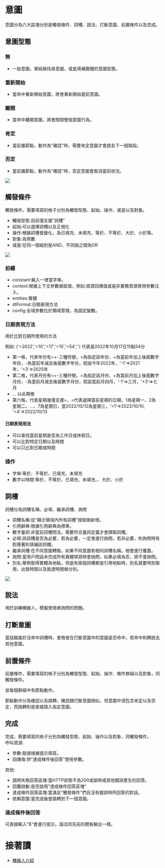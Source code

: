 # 意圖
意圖分為六大區塊分別是觸發條件、詞槽、說法、打斷意圖、前置條件以及完成。

## 意圖型態

### 無

- 一般意圖，單純做找尋意圖，或是填補實體的意圖型態。

### 重新開始

- 當命中重新開始意圖，將會重新開始當前意圖。

### 離開

- 當命中離開意圖，將會關閉整個意圖行為。


### 肯定

- 當前置節點，動作為"確認"時，需要肯定意圖才會跳去下一個階段。

### 否定

- 當前置節點，動作為"確認"時，否定意圖會取消當前狀況。


![](../../../../../images/docs/image122.png)

## 觸發條件
觸發條件，需要填寫的格子分別為觸發型態、起始、操作、或是以及對象。

- 觸發型態:目前僅支援"詞槽"
- 起始:可以選擇詞槽以及正規化
- 操作:根據詞槽會變化，為已填充、未填充、等於、不等於、大於、小於等。
- 對象:為常數
- 或是:在同一個組別是AND，不同組之間為OR

![](../../../../../images/docs/image115.png)

### 前綴
- constant:輸入一律當字串。
- context:根據上下文參數做賦值，例如:資源回傳值或是非業務資源使用參數注入。
- entities:實體
- dtFormat:日期表現方法
- config:全域參數位於領域管理，為固定變數。

### 日期表現方法

用於比對日期所使用的方法

例如: ('=2022','=10','=17','=15','=54','') 代表是2022年10月17日15點54分

- 第一格，代表年份有=+-三種符號，=為指定該年份、+為當前年加上後面數字年份，-為當前年減去後面數字年份，假設今年2022年，'-1'=>2021年，'+3'=>2025年
- 第二格，代表月份有=+-三種符號，=為指定該月份、+為當前月加上後面數字月份，-為當前月減去後面數字月份，假設當前月四月，'-1'=>三月，'+3'=>七月
- ... 以此類推
- 第六格，代表星期幾僅支援=，=代表選擇當前星期的日期，1為星期一、2為星期二、...、7為星期日，當2022/10/12為星期三，'=1'=>2022/10/10, '=4'=>2022/10/13

#### 日期表現用法

- 可以查找當前星期是否為工作日或休假日。
- 可以比對特定日期以及時間
- 可以只比對日期或時間

### 操作
- 字串:等於、不等於、已填充、未填充
- 數字以時間:等於、不等於、已填充、未填充、、大於、小於

## 詞槽
詞槽分為詞槽名稱、必填、繼承詞槽、詢問
- 詞槽名稱:從"顯示領域內所有詞槽"按鈕做新增。
- 引用辭典:根據引用辭典為標準。
- 數字量詞:非當前詞槽問法，需要符合量詞定義才會擷取詞槽。
- 必填:該詞槽是否為必要，若為必要，一定會進行詢問，若非必要，則詢問時有對應著則填補該詞槽。
- 繼承詞槽:在不同意圖轉換，如果不同意圖有相同詞槽名稱，相會進行覆蓋。
- 詢問:當用戶問話未完成所有實體填寫時會詢問，如果必填為否，將不會詢問。
- 別名:舉例取得實體為地點，但是有兩個詞槽都是引用地點時，別名就要特別取用，出發時間以及抵達時間做分別。

![](../../../../../images/docs/image116.png)

## 說法
用於訓練機器人，模擬使用者詢問的問題。

## 打斷意圖
當話題屬於沒命中詞槽時，會檢查在打斷意圖中的意圖是否命中，若命中則轉跳去其他意圖。

## 前置條件
前置條件，需要填寫的格子分別為觸發型態、起始、操作、條件群組以及對象，同觸發條件。

並每個群組中有節點動作。

節點動作分為確認以及跳轉，確認跟打斷意圖相似，但意圖中須包含肯定以及否定，而跳轉則是直接跳入指定意圖。

## 完成
完成，需要填寫的格子分別為觸發型態、起始、操作以及對象，同觸發條件。<br>
呼叫資源:<br>
- 參數:賦值根據提示填寫。
- 回傳值:供"達成條件後回答"使用參數。

其他:
- 調用失敗回答區塊:當HTTP狀態不為200或諭時或其他錯誤產生的回答。
- 回覆啟動:是否啟用"達成條件回答區塊"
- 達成條件回答區塊:當滿足"觸發條件"們且沒有錯誤時所回答的對話。
- 依賴意圖:當完成後會跳轉到下一個意圖。

### 達成條件後回答

可直接輸入"$"會進行提示。語法同先前的模板輸出一樣。

# 接著讀
- [機器人介紹](/products/dmflow/tutorials/docs/bot-intro.html)